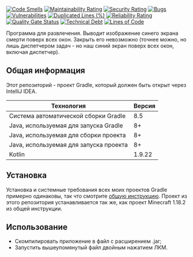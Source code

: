 [![Code Smells](https://sonarcloud.io/api/project_badges/measure?project=Hummel009_PseudoBSOD&metric=code_smells)](https://sonarcloud.io/summary/overall?id=Hummel009_PseudoBSOD)
[![Maintainability Rating](https://sonarcloud.io/api/project_badges/measure?project=Hummel009_PseudoBSOD&metric=sqale_rating)](https://sonarcloud.io/summary/overall?id=Hummel009_PseudoBSOD)
[![Security Rating](https://sonarcloud.io/api/project_badges/measure?project=Hummel009_PseudoBSOD&metric=security_rating)](https://sonarcloud.io/summary/overall?id=Hummel009_PseudoBSOD)
[![Bugs](https://sonarcloud.io/api/project_badges/measure?project=Hummel009_PseudoBSOD&metric=bugs)](https://sonarcloud.io/summary/overall?id=Hummel009_PseudoBSOD)
[![Vulnerabilities](https://sonarcloud.io/api/project_badges/measure?project=Hummel009_PseudoBSOD&metric=vulnerabilities)](https://sonarcloud.io/summary/overall?id=Hummel009_PseudoBSOD)
[![Duplicated Lines (%)](https://sonarcloud.io/api/project_badges/measure?project=Hummel009_PseudoBSOD&metric=duplicated_lines_density)](https://sonarcloud.io/summary/overall?id=Hummel009_PseudoBSOD)
[![Reliability Rating](https://sonarcloud.io/api/project_badges/measure?project=Hummel009_PseudoBSOD&metric=reliability_rating)](https://sonarcloud.io/summary/overall?id=Hummel009_PseudoBSOD)
[![Quality Gate Status](https://sonarcloud.io/api/project_badges/measure?project=Hummel009_PseudoBSOD&metric=alert_status)](https://sonarcloud.io/summary/overall?id=Hummel009_PseudoBSOD)
[![Technical Debt](https://sonarcloud.io/api/project_badges/measure?project=Hummel009_PseudoBSOD&metric=sqale_index)](https://sonarcloud.io/summary/overall?id=Hummel009_PseudoBSOD)
[![Lines of Code](https://sonarcloud.io/api/project_badges/measure?project=Hummel009_PseudoBSOD&metric=ncloc)](https://sonarcloud.io/summary/overall?id=Hummel009_PseudoBSOD)

Программа для развлечения. Выводит изображение синего экрана смерти поверх всех окон. Закрыть его невозможно (точнее можно, но лишь диспетчером задач - но наш синий экран поверх всех окон, включая диспетчер).

## Общая информация

Этот репозиторий - проект Gradle, который должен быть открыт через IntelliJ IDEA.

| Технология                             | Версия |
|----------------------------------------|--------|
| Система автоматической сборки Gradle   | 8.5    |
| Java, используемая для запуска Gradle  | 8+     |
| Java, используемая для сборки проекта  | 8+     |
| Java, используемая для запуска проекта | 8+     |
| Kotlin                                 | 1.9.22 |

## Установка

Установка и системные требования всех моих проектов Gradle примерно одинаковы, так что смотрите [общую инструкцию](https://github.com/Hummel009/The-Rings-of-Power#readme). Проект из этого репозитория устанавливается так же, как проект Minecraft 1.18.2 из общей инструкции.

## Использование

* Скомпилировать приложение в файл с расширением .jar;
* Запустить вышеупомянутый файл двойным нажатием ЛКМ.
